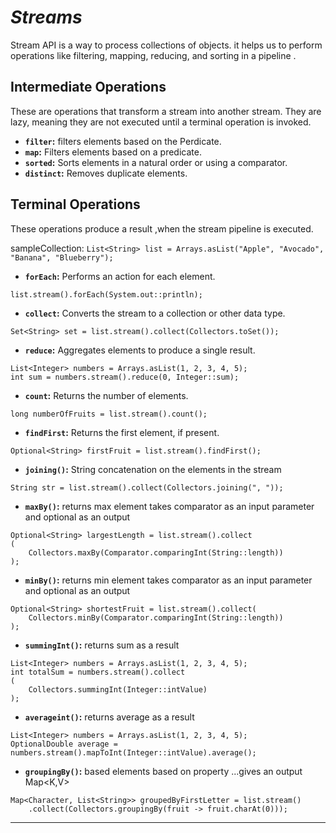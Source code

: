 # _Streams_

Stream API is a way to process collections of objects. it helps us to perform operations like filtering, mapping,
reducing, and sorting in a pipeline .

## Intermediate Operations

These are operations that transform a stream into another stream. They are lazy, meaning they are not executed until a
terminal operation is invoked.

* **`filter`:** filters elements based on the Perdicate.
* **`map`:** Filters elements based on a predicate.
* **`sorted`:** Sorts elements in a natural order or using a comparator.
* **`distinct`:** Removes duplicate elements.

## Terminal Operations

These operations produce a result ,when the stream pipeline is executed.

sampleCollection: `List<String> list = Arrays.asList("Apple", "Avocado", "Banana", "Blueberry");`

* **`forEach`:** Performs an action for each element.

```
list.stream().forEach(System.out::println);
```

* **`collect`:** Converts the stream to a collection or other data type.

```
Set<String> set = list.stream().collect(Collectors.toSet());
```

* **`reduce`:** Aggregates elements to produce a single result.

```
List<Integer> numbers = Arrays.asList(1, 2, 3, 4, 5);
int sum = numbers.stream().reduce(0, Integer::sum);
```

* **`count`:** Returns the number of elements.

```
long numberOfFruits = list.stream().count();
```

* **`findFirst`:** Returns the first element, if present.

```
Optional<String> firstFruit = list.stream().findFirst();
```

* **`joining()`:** String concatenation on the elements in the stream

```
String str = list.stream().collect(Collectors.joining(", "));
```

* **`maxBy()`:** returns max element takes comparator as an input parameter and optional as an output

```
Optional<String> largestLength = list.stream().collect
(
    Collectors.maxBy(Comparator.comparingInt(String::length))
);

```

* **`minBy()`:** returns min element takes comparator as an input parameter and optional as an output

```
Optional<String> shortestFruit = list.stream().collect(
    Collectors.minBy(Comparator.comparingInt(String::length))
);
```

* **`summingInt()`:** returns sum as a result

```
List<Integer> numbers = Arrays.asList(1, 2, 3, 4, 5);
int totalSum = numbers.stream().collect
(
    Collectors.summingInt(Integer::intValue)
);
```

* **`averageint()`:** returns average as a result

```
List<Integer> numbers = Arrays.asList(1, 2, 3, 4, 5);
OptionalDouble average = numbers.stream().mapToInt(Integer::intValue).average();

```

* **`groupingBy()`:** based elements based on property ...gives an output Map<K,V>

```
Map<Character, List<String>> groupedByFirstLetter = list.stream()
    .collect(Collectors.groupingBy(fruit -> fruit.charAt(0)));
```

---
